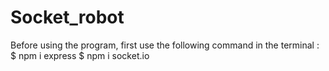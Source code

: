 # Socket_robot
Before using the program, first use the following command in the terminal :
$ npm i express
$ npm i socket.io